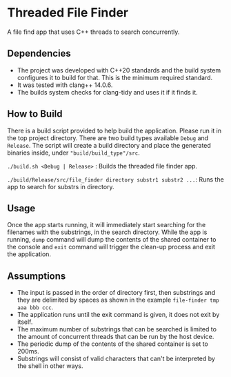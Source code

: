 # Threaded File Finder
A file find app that uses C++ threads to search concurrently.


## Dependencies
- The project was developed with C++20 standards and the build system configures it to build for that. This is the minimum required standard.
- It was tested with clang++ 14.0.6.
- The builds system checks for clang-tidy and uses it if it finds it.

## How to Build
There is a build script provided to help build the application. Please run it in the top project directory. 
There are two build types available `Debug` and `Release`.
The script will create a build directory and place the generated binaries inside, under `"build/build_type"/src`.
  
`./build.sh <Debug | Release>` : Builds the threaded file finder app.

`./build/Release/src/file_finder directory substr1 substr2 ...`: Runs the app to search for substrs in directory.

## Usage
Once the app starts running, it will immediately start searching for the filenames with the substrings, in the search directory.
While the app is running, `dump` command will dump the contents of the shared container to the console and `exit` command
will trigger the clean-up process and exit the application.

## Assumptions
- The input is passed in the order of directory first, then substrings and they are delimited by spaces as shown in the
  example `file-finder tmp aaa bbb ccc`.
- The application runs until the exit command is given, it does not exit by itself.
- The maximum number of substrings that can be searched is limited to the amount of concurrent threads that can be run
  by the host device.
- The periodic dump of the contents of the shared container is set to 200ms.
- Substrings will consist of valid characters that can't be interpreted by the shell in other ways.

